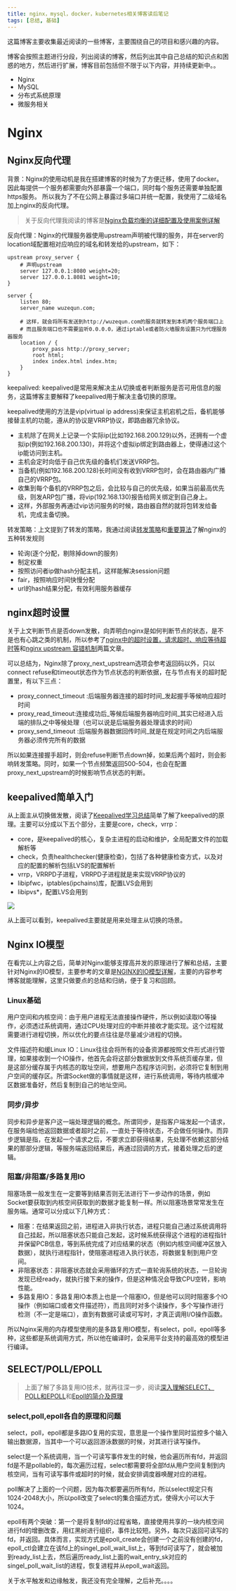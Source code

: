 ```yaml
---
title: nginx，mysql，docker，kubernetes相关博客读后笔记
tags: [总结, 基础]
---
```


这篇博客主要收集最近阅读的一些博客，主要围绕自己的项目和感兴趣的内容。

博客会按照主题进行分段，列出阅读的博客，然后列出其中自己总结的知识点和困惑的地方，然后进行扩展，博客目前包括但不限于以下内容，并持续更新中。。
- Nginx
- MySQL
- 分布式系统原理
- 微服务相关

# Nginx
## Nginx反向代理
背景：Nginx的使用动机是我在搭建博客的时候为了方便迁移，使用了docker。因此每提供一个服务都需要向外部暴露一个端口，同时每个服务还需要单独配置https服务。
所以我为了不在公网上暴露过多端口并统一配置，我使用了二级域名加上nginx的反向代理。

> 关于反向代理我阅读的博客是[Nginx负载均衡的详细配置及使用案例详解](https://www.cnblogs.com/wang-meng/p/5861174.html)

反向代理：Nginx的代理服务器使用upstream声明被代理的服务，并在server的location域配置相对应响应的域名和转发给的upstream，如下：
```
upstream proxy_server {
    # 声明upstream
    server 127.0.0.1:8080 weight=20;
    server 127.0.0.1.8081 weight=10;
} 

server {
    listen 80;
    server_name wuzequn.com;
    
    # 这样，就会将所有发送到http://wuzequn.com的服务就转发到本机两个服务端口上
    # 而且服务端口也不需要监听0.0.0.0，通过iptable或者防火墙服务设置只为代理服务器服务
    location / {
        proxy_pass http://proxy_server;
        root html;
        index index.html index.htm;
    }
}
```

keepalived: keepalived是常用来解决主从切换或者判断服务是否可用信息的服务，这篇博客主要解释了keepalived用于解决主备切换的原理。

keepalived使用的方法是vip(virtual ip address)来保证主机宕机之后，备机能够接替主机的功能，遵从的协议是VRRP协议，即路由器冗余协议。
- 主机除了在网关上记录一个实际ip(比如192.168.200.129)以外，还拥有一个虚拟ip(例如192.168.200.130)，并将这个虚拟ip绑定到路由器上，使得通过这个ip能访问到主机。
- 主机会定时向低于自己优先级的备机们发送VRRP包。
- 当备机(例如192.168.200.128)长时间没有收到VRRP包时，会在路由器内广播自己的VRRP包。
- 收集到每个备机的VRRP包之后，会比较与自己的优先级，如果当前最高优先级，则发ARP包广播，将vip(192.168.130)报告给网关绑定到自己身上。
- 这样，外部服务再通过vip访问服务的时候，路由器自然的就将包转发给备机，完成主备切换。


转发策略：上文提到了转发的策略，我通过阅读[转发策略](https://blog.csdn.net/hlg1995/article/details/84074749)和[重要算法](https://blog.csdn.net/liupeifeng3514/article/details/79018213)了解nginx的五种转发规则
- 轮询(逐个分配，剔除掉down的服务)
- 制定权重
- 按照访问者ip做hash分配主机，这样能解决session问题
- fair，按照响应时间快慢分配
- url的hash结果分配，有效利用服务器缓存


## nginx超时设置
关于上文判断节点是否down发散，向弄明白nginx是如何判断节点的状态，是不是也有心跳之类的机制，所以参考了[nginx中的超时设置，请求超时、响应等待超时等](https://www.cnblogs.com/lemon-flm/p/8352194.html)和[nginx upstream 容错机制](https://blog.csdn.net/qpfjalzm123/article/details/50008231)两篇文章。

可以总结为，Nginx除了proxy_next_upstream选项会参考返回码以外，只以connect refuse和timeout状态作为节点状态的判断依据，在与节点有关的超时配置里，有以下三点：
- proxy_connect_timeout :后端服务器连接的超时时间_发起握手等候响应超时时间
- proxy_read_timeout:连接成功后_等候后端服务器响应时间_其实已经进入后端的排队之中等候处理（也可以说是后端服务器处理请求的时间）
- proxy_send_timeout :后端服务器数据回传时间_就是在规定时间之内后端服务器必须传完所有的数据

所以如果连接握手超时，则会refuse判断节点down掉，如果后两个超时，则会影响转发策略。同时，如果一个节点频繁返回500-504，也会在配置proxy_next_upstream的时候影响节点状态的判断。

## keepalived简单入门
从上面主从切换做发散，阅读了[Keepalived学习总结](https://blog.51cto.com/xuweitao/1953167)简单了解了keepalived的原理。主要可以分成以下五个部分，主要是core，check，vrrp：
- core，是keepalived的核心，复杂主进程的启动和维护，全局配置文件的加载解析等
- check，负责healthchecker(健康检查)，包括了各种健康检查方式，以及对应的配置的解析包括LVS的配置解析
- vrrp，VRRPD子进程，VRRPD子进程就是来实现VRRP协议的
- libipfwc，iptables(ipchains)库，配置LVS会用到
- libipvs*，配置LVS会用到

![](keepalived.gif)

从上面可以看到，keepalived主要就是用来处理主从切换的场景。


## Nginx IO模型
在看完以上内容之后，简单对Nginx能够支撑高并发的原理进行了解和总结，主要针对Nginx的IO模型，主要参考的文章是[NGINX的IO模型详解](https://www.cnblogs.com/LuckWJL/p/9884041.html)，主要的内容参考博客就能理解，这里只做要点的总结和归纳，便于复习和回顾。

### Linux基础
用户空间和内核空间：由于用户进程无法直接操作硬件，所以例如读取IO等操作，必须透过系统调用，通过CPU处理对应的中断并接收才能实现。这个过程就需要进行进程切换，所以优化的要点往往是尽量减少进程的切换。

文件描述符和缓Linux IO：Linux往往会将所有的设备资源都按照文件形式进行管理，如果接收到一个IO操作，他首先会将这部分数据放到文件系统页缓存里，但是这部分缓存属于内核态的取址空间，想要用户态程序访问到，必须将它复制到用户空间的缓存区。所谓Socket做的事情就是这样，进行系统调用，等待内核缓冲区数据准备好，然后复制到自己的地址空间。

### 同步/异步
同步和异步是客户这一端处理逻辑的概念。所谓同步，是指客户端发起一个请求，在服务端给他返回数据或者超时之前，一直处于等待状态，不会做任何操作。而异步逻辑是指，在发起一个请求之后，不要求立即获得结果，先处理不依赖这部分结果的那部分逻辑，等服务端返回结果后，再通过回调的方式，接着处理之后的逻辑。

### 阻塞/非阻塞/多路复用IO
阻塞场景一般发生在一定要等到结果否则无法进行下一步动作的场景，例如Socket要获取到内核空间获取到的数据才能复制一样。所以阻塞场景常常发生在服务端。通常可以分成以下几种方式：
- 阻塞：在结果返回之前，进程进入非执行状态，进程只能自己通过系统调用将自己挂起，所以阻塞状态只能自己发起，这时候系统获得这个进程的进程指针并保留PCB信息，等到系统完成了对应结果的状态（例如内核空间缓冲区放入数据），就执行进程指针，使阻塞进程进入执行状态，将数据复制到用户空间。
- 非阻塞状态：非阻塞状态就会采用循环的方式一直轮询系统的状态，一旦轮询发现已经ready，就执行接下来的操作，但是这种情况会导致CPU空转，影响性能。
- 多路复用IO：多路复用IO本质上也是一个阻塞IO，但是他可以同时阻塞多个IO操作（例如端口或者文件描述符），而且同时对多个读操作，多个写操作进行检测（不一定是端口），直到有数据可读或可写时，才真正调用I/O操作函数。

所以Nginx采用的内存模型使用的是多路复用IO模型，有select，poll，epoll等多种，这些都是系统调用方式，所以他在编译时，会采用平台支持的最高效的模型进行编译。

## SELECT/POLL/EPOLL
> 上面了解了多路复用IO技术，就再往深一步，阅读[深入理解SELECT、POLL和EPOLL](https://wyj.shiwuliang.com/%E6%B7%B1%E5%85%A5%E7%90%86%E8%A7%A3SELECT%E3%80%81POLL%E5%92%8CEPOLL%20.html)和[Epoll的简介及原理](https://zhuanlan.zhihu.com/p/56486633)

### select,poll,epoll各自的原理和问题
select，poll，epoll都是多路IO复用的实现，意思是一个操作里同时监控多个输入输出数据源，当其中一个可以返回游泳数据的时候，对其进行读写操作。

select是一个系统调用，当一个可读写事件发生的时候，他会遍历所有fd，并返回fd是不是pollable的，每次遍历过程，select都需要将全部fd从用户空间复制到内核空间，当有可读写事件或超时的时候，就会安排调度器唤醒对应的进程。

poll解决了上面的一个问题，因为每次都要遍历所有fd，所以select规定只有1024-2048大小，所以poll改变了select的集合描述方式，使得大小可以大于1024。

epoll有两个突破：第一个是将复制fd的过程省略，直接使用共享的一块内核空间进行fd的增删改查，用红黑树进行组织，事件比较短。另外，每次只返回可读写的fd，并返回。具体而言，实现方式是epoll_create会创建一个之前没有创建的fd，epoll_ctl会建立在该fd上的singel_poll_wait_list上，等到fd可读写了，就会被加到ready_list上去，然后遍历ready_list上面的wait_entry_sk对应的singel_poll_wait_list的进程，恢复进程并从epoll_wait返回。

关于水平触发和边缘触发，我还没有完全理解，之后补充。。。。

